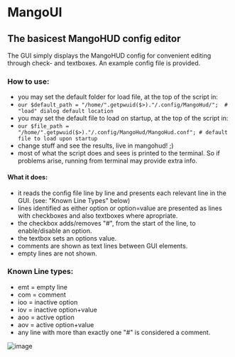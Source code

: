 # MangoUI
The basicest MangoHUD config editor
------------------------------------
The GUI simply displays the MangoHUD config for convenient editing through check- and textboxes.
An example config file is provided.

### How to use:
- you may set the default folder for load file, at the top of the script in:
- `our $default_path = "/home/".getpwuid($>)."/.config/MangoHud/";  # "load" dialog default location`
- you may set the default file to load on startup, at the top of the script in:
- `our $file_path = "/home/".getpwuid($>)."/.config/MangoHud/MangoHud.conf"; # default file to load upon startup`
- change stuff and see the results, live in mangohud! ;)
- most of what the script does and sees is printed to the terminal. So if problems arise, running from terminal may provide extra info.

#### What it does:
- it reads the config file line by line and presents each relevant line in the GUI. (see: "Known Line Types" below)
- lines identified as either option or option=value are presented as lines with checkboxes and also textboxes where apropriate.
- the checkbox adds/removes "#", from the start of the line, to enable/disable an option.
- the textbox sets an options value.
- comments are shown as text lines between GUI elements.
- empty lines are not shown.

### Known Line types:
- emt = empty line
- com = comment
- ioo = inactive option
- iov = inactive option+value
- aoo = active option
- aov = active option+value
- any line with more than exactly one "#" is considered a comment.

![image](https://github.com/user-attachments/assets/1abdc47c-d58d-4ec7-99c3-0dc12f37301d)
